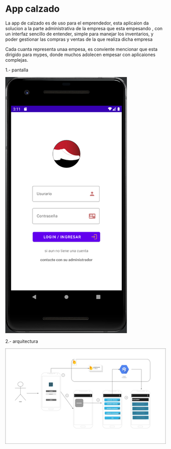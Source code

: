 # **App calzado**

La app de calzado es de uso para el emprendedor, esta aplicaion da solucion a la parte administrativa de la empresa que esta empesando , con un interfaz sencillo de entender, simple para manejar los inventarios, y poder gestionar las compras y ventas de la que realiza dicha empresa

Cada cuanta representa unaa empesa, es conviente mencionar que esta dirigido para mypes, donde muchos adolecen empesar con aplicaiones complejas.

1.- pantalla

![20220826_000419_paantalla1.PNG](assets/20220826_000419_paantalla1.PNG)

2.- arquitectura


![20220826_001950_proyecto.jpg](assets/20220826_001950_proyecto.jpg)
